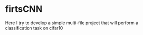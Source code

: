 # firtsCNN
Here I try to develop a simple multi-file project that will perform a classification task on cifar10
